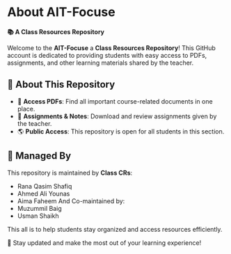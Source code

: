 # About AIT-Focuse
**📚 A Class Resources Repository**  

Welcome to the **AIT-Focuse** a **Class Resources Repository**! This GitHub account is dedicated to providing students with easy access to PDFs, assignments, and other learning materials shared by the teacher.  

## 🔹 About This Repository  
- 📖 **Access PDFs**: Find all important course-related documents in one place.  
- 📂 **Assignments & Notes**: Download and review assignments given by the teacher.  
- 🌎 **Public Access**: This repository is open for all students in this section.  

## 👥 Managed By  
This repository is maintained by **Class CRs**:
- Rana Qasim Shafiq
- Ahmed Ali Younas
- Aima Faheem
And Co-maintained by:
- Muzummil Baig
- Usman Shaikh

This all is to help students stay organized and access resources efficiently.  

🚀 Stay updated and make the most out of your learning experience!  
